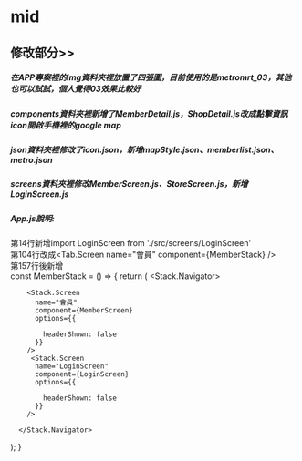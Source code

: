 # mid
## 修改部分>>  
##### 在APP專案裡的img資料夾裡放置了四張圖，目前使用的是metromrt_03，其他也可以試試，個人覺得03效果比較好  
##### components資料夾裡新增了MemberDetail.js，ShopDetail.js改成點擊資訊icon開啟手機裡的google map  
##### json資料夾裡修改了icon.json，新增mapStyle.json、memberlist.json、metro.json  
##### screens資料夾裡修改MemberScreen.js、StoreScreen.js，新增LoginScreen.js  
##### App.js說明:  
第14行新增import LoginScreen from './src/screens/LoginScreen'  
第104行改成<Tab.Screen name="會員" component={MemberStack} />  
第157行後新增  
const MemberStack = () => {
  return (
   <Stack.Navigator>
     
        <Stack.Screen 
          name="會員" 
          component={MemberScreen} 
          options={{
          
            headerShown: false
          }}
        />
         <Stack.Screen 
          name="LoginScreen" 
          component={LoginScreen} 
          options={{
           
            headerShown: false
          }}
        />
     
      </Stack.Navigator>
  );
}

